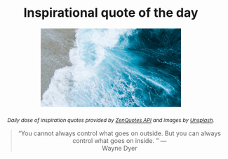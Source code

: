 
<div align="center">

# Inspirational quote of the day

<img src="./data/photo.jpeg" alt="Beautiful nature photo" width="320" height="180">

<sub><i>Daily dose of inspiration quotes provided by [ZenQuotes API](https://zenquotes.io/) and images by [Unsplash](https://unsplash.com/).</i></sub>


<blockquote>&ldquo;You cannot always control what goes on outside. But you can always control what goes on inside. &rdquo; &mdash; <footer>Wayne Dyer</footer></blockquote>

</div>
